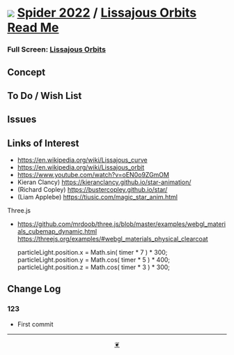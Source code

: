 # [![](https://pushme-pullyou.github.io/tootoo-2022/lib/assets/icons/mark-github.svg )](https://github.com/ladybug-tools/spider-2022/ "Source code on GitHub" ) [Spider 2022]( https://ladybug-tools.github.io/spider-2022/ "Home page" ) / [Lissajous Orbits Read Me]( https://pushme-pullyou.github.io/tootoo-2021/lib-templates/readme.html#README.md)


<!--@@@
<div class=iframe-resize ><iframe src=https://ladybug.tools/spider-2022/ xxxxx/ height=100% width=100% ></iframe></div>
_Lissajous Orbits in a resizable window. One finger to rotate. Two to zoom._
@@@-->

### Full Screen: [Lissajous Orbits]( https://ladybug.tools/spider-2022/xxxxx/ )


## Concept


## To Do / Wish List


## Issues


## Links of Interest

* https://en.wikipedia.org/wiki/Lissajous_curve
* https://en.wikipedia.org/wiki/Lissajous_orbit
* https://www.youtube.com/watch?v=oEN0o9ZGmOM
* Kieran Clancy) https://kieranclancy.github.io/star-animation/
* (Richard Copley) https://bustercopley.github.io/star/
* (Liam Applebe) https://tiusic.com/magic_star_anim.html

Three.js
* https://github.com/mrdoob/three.js/blob/master/examples/webgl_materials_cubemap_dynamic.html
https://threejs.org/examples/#webgl_materials_physical_clearcoat

	particleLight.position.x = Math.sin( timer * 7 ) * 300;
	particleLight.position.y = Math.cos( timer * 5 ) * 400;
	particleLight.position.z = Math.cos( timer * 3 ) * 300;




## Change Log


### 123

* First commit


***

<center title="Hello! Click me to go up to the top" ><a class=aDingbat href=javascript:window.scrollTo(0,0);> ❦ </a></center>
